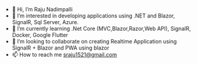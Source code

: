 - 👋 Hi, I’m Raju Nadimpalli
- 👀 I’m interested in developing applications using .NET and Blazor, SignalR, Sql Server, Azure.
- 🌱 I’m currently learning .Net Core (MVC,Blazor,Razor,Web API), SignalR, Docker, Google Flutter 
- 💞️ I’m looking to collaborate on creating Realtime Application using SignalR + Blazor and PWA using blazor
- 📫 How to reach me sraju1521@gmail.com

